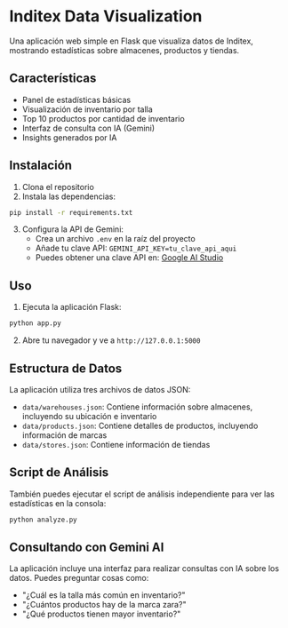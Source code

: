 # Inditex Data Visualization

Una aplicación web simple en Flask que visualiza datos de Inditex, mostrando estadísticas sobre almacenes, productos y tiendas.

## Características

- Panel de estadísticas básicas
- Visualización de inventario por talla
- Top 10 productos por cantidad de inventario
- Interfaz de consulta con IA (Gemini)
- Insights generados por IA

## Instalación

1. Clona el repositorio
2. Instala las dependencias:

```bash
pip install -r requirements.txt
```

3. Configura la API de Gemini:
   - Crea un archivo `.env` en la raíz del proyecto
   - Añade tu clave API: `GEMINI_API_KEY=tu_clave_api_aqui`
   - Puedes obtener una clave API en: [Google AI Studio](https://makersuite.google.com/)

## Uso

1. Ejecuta la aplicación Flask:

```bash
python app.py
```

2. Abre tu navegador y ve a `http://127.0.0.1:5000`

## Estructura de Datos

La aplicación utiliza tres archivos de datos JSON:

- `data/warehouses.json`: Contiene información sobre almacenes, incluyendo su ubicación e inventario
- `data/products.json`: Contiene detalles de productos, incluyendo información de marcas
- `data/stores.json`: Contiene información de tiendas

## Script de Análisis

También puedes ejecutar el script de análisis independiente para ver las estadísticas en la consola:

```bash
python analyze.py
```

## Consultando con Gemini AI

La aplicación incluye una interfaz para realizar consultas con IA sobre los datos. Puedes preguntar cosas como:

- "¿Cuál es la talla más común en inventario?"
- "¿Cuántos productos hay de la marca zara?"
- "¿Qué productos tienen mayor inventario?"

